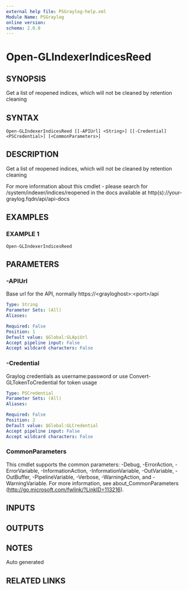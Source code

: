 ```yaml
---
external help file: PSGraylog-help.xml
Module Name: PSGraylog
online version:
schema: 2.0.0
---
```


# Open-GLIndexerIndicesReed

## SYNOPSIS
Get a list of reopened indices, which will not be cleaned by retention cleaning

## SYNTAX

```
Open-GLIndexerIndicesReed [[-APIUrl] <String>] [[-Credential] <PSCredential>] [<CommonParameters>]
```

## DESCRIPTION
Get a list of reopened indices, which will not be cleaned by retention cleaning


For more information about this cmdlet - please search for /system/indexer/indices/reopened in the docs available at http(s)://your-graylog.fqdn/api/api-docs

## EXAMPLES

### EXAMPLE 1
```
Open-GLIndexerIndicesReed
```

## PARAMETERS

### -APIUrl
Base url for the API, normally https://\<grayloghost\>:\<port\>/api

```yaml
Type: String
Parameter Sets: (All)
Aliases:

Required: False
Position: 1
Default value: $Global:GLApiUrl
Accept pipeline input: False
Accept wildcard characters: False
```

### -Credential
Graylog credentials as username:password or use Convert-GLTokenToCredential for token usage

```yaml
Type: PSCredential
Parameter Sets: (All)
Aliases:

Required: False
Position: 2
Default value: $Global:GLCredential
Accept pipeline input: False
Accept wildcard characters: False
```

### CommonParameters
This cmdlet supports the common parameters: -Debug, -ErrorAction, -ErrorVariable, -InformationAction, -InformationVariable, -OutVariable, -OutBuffer, -PipelineVariable, -Verbose, -WarningAction, and -WarningVariable.
For more information, see about_CommonParameters (http://go.microsoft.com/fwlink/?LinkID=113216).

## INPUTS

## OUTPUTS

## NOTES
Auto generated

## RELATED LINKS
